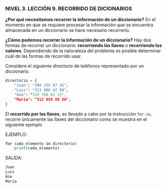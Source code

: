 ### NIVEL 3. LECCIÓN 9. RECORRIDO DE DICIONARIOS

**¿Por qué necesitamos recorrer la información de un diccionario?** En el momento en que se requiere procesar la información que se encuentra almacenada en un diccionario se hace necesario recorrerlo.

**¿Cómo podemos recorrer la información de un diccionario?** Hay dos formas de recorrer un diccionario: **recorriendo las llaves** o **recorriendo los valores**. Dependiendo de la naturaleza del problema es posible determinar cuál de las formas de recorrido usar.

Considere el siguiente directorio de teléfonos representado por un diccionario.

```python
directorio = {
    "Juan": "300 235 87 45",
    "Luis": "311 986 47 00",
    "Ana": “320 700 62 15",
    "María": “312 958 88 50",
}
```
El **recorrido por las llaves**, es llevado a cabo por la instrucción `for-in`, recorre únicamente las llaves del diccionario como se muestra en el siguiente ejemplo

EJEMPLO:
```python 
for cada_elemento in directorio:
    print(cada_elemento)
```

SALIDA:
```python 
Juan
Luis
Ana
Maria
```
